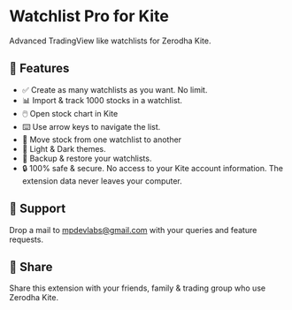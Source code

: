 # Watchlist Pro for Kite

Advanced TradingView like watchlists for Zerodha Kite.

## 🚀 Features

- ✅ Create as many watchlists as you want. No limit.
- 📊 Import & track 1000 stocks in a watchlist.
- 🖱️ Open stock chart in Kite
- ⌨️ Use arrow keys to navigate the list.
- 🔀 Move stock from one watchlist to another
- 🎨 Light & Dark themes.
- 🔄 Backup & restore your watchlists.
- 🔒 100% safe & secure. No access to your Kite account information. The extension data never leaves your computer.

## 🤝 Support
Drop a mail to mpdevlabs@gmail.com with your queries and feature requests.

## 🔗 Share
Share this extension with your friends, family & trading group who use Zerodha Kite.

